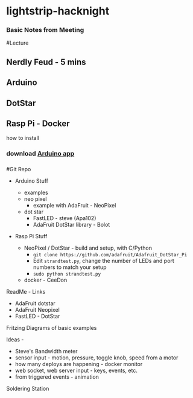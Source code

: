 # lightstrip-hacknight


### Basic Notes from Meeting
#Lecture

## Nerdly Feud - 5 mins
## Arduino
## DotStar
## Rasp Pi - Docker



how to install
### download [Arduino app](https://www.arduino.cc/en/Main/Software)

###


#Git Repo

- Arduino Stuff
    - examples
    - neo pixel
        - example with AdaFruit - NeoPixel
    - dot star
        - FastLED - steve (Apa102)
        - AdaFruit DotStar library - Bolot

- Rasp Pi Stuff
    - NeoPixel / DotStar - build and setup, with C/Python
        - `git clone https://github.com/adafruit/Adafruit_DotStar_Pi`
        - Edit `strandtest.py`, change the number of LEDs and port numbers to match your setup
        - `sudo python strandtest.py`
    - docker - CeeDon

ReadMe - Links

- AdaFruit dotstar
- AdaFruit Neopixel
- FastLED - DotStar

Fritzing Diagrams of basic examples


Ideas -
- Steve's Bandwidth meter
- sensor input - motion, pressure, toggle knob, speed from a motor
- how many deploys are happening - docker monitor
- web socket, web server input - keys, events, etc.
- from triggered events - animation

Soldering Station

